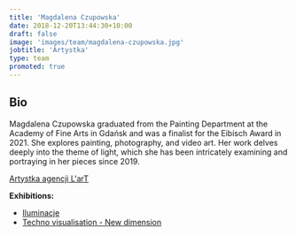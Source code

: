 ```yaml
---
title: 'Magdalena Czupowska'
date: 2018-12-20T13:44:30+10:00
draft: false
image: 'images/team/magdalena-czupowska.jpg'
jobtitle: 'Artystka'
type: team
promoted: true
---
```


## Bio

Magdalena Czupowska graduated from the Painting Department at the Academy of Fine Arts in Gdańsk and was a finalist for the Eibisch Award in 2021. She explores painting, photography, and video art. Her work delves deeply into the theme of light, which she has been intricately examining and portraying in her pieces since 2019.

[Artystka agencji L'arT](https://lartagency.com/pl/collections/magdalena-czupowska)

**Exhibitions:**

- [Iluminacje](/wystawy/iluminacje)
- [Techno visualisation - New dimension](/wystawy/techno-visualisation)